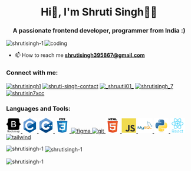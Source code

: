 <h1 align="center">Hi👋, I'm Shruti Singh👧🏽</h1>
<h3 align="center">A passionate frontend developer, programmer from India :)</h3>
<img align="right" alt="coding" width="400" scr="![image](https://github.com/ShrutiSingh-1/ShrutiSingh-1/assets/98824644/bb278023-b696-4fbc-a44a-a673097bf46c)">


<p align="left"> <img src="https://komarev.com/ghpvc/?username=shrutisingh-1&label=Profile%20views&color=0e75b6&style=flat" alt="shrutisingh-1" /> </p>

- 📫 How to reach me **shrutisingh395867@gmail.com**

<h3 align="left">Connect with me:</h3>
<p align="left">
<a href="https://dev.to/shrutisingh1" target="blank"><img align="center" src="https://raw.githubusercontent.com/rahuldkjain/github-profile-readme-generator/master/src/images/icons/Social/devto.svg" alt="shrutisingh1" height="30" width="40" /></a>
<a href="https://linkedin.com/in/shruti-singh-contact" target="blank"><img align="center" src="https://raw.githubusercontent.com/rahuldkjain/github-profile-readme-generator/master/src/images/icons/Social/linked-in-alt.svg" alt="shruti-singh-contact" height="30" width="40" /></a>
<a href="https://instagram.com/_shruutii01_" target="blank"><img align="center" src="https://raw.githubusercontent.com/rahuldkjain/github-profile-readme-generator/master/src/images/icons/Social/instagram.svg" alt="_shruutii01_" height="30" width="40" /></a>
<a href="https://www.leetcode.com/shrutisingh_7" target="blank"><img align="center" src="https://raw.githubusercontent.com/rahuldkjain/github-profile-readme-generator/master/src/images/icons/Social/leet-code.svg" alt="shrutisingh_7" height="30" width="40" /></a>
<a href="https://auth.geeksforgeeks.org/user/shrutisin7xcc" target="blank"><img align="center" src="https://raw.githubusercontent.com/rahuldkjain/github-profile-readme-generator/master/src/images/icons/Social/geeks-for-geeks.svg" alt="shrutisin7xcc" height="30" width="40" /></a>
</p>

<h3 align="left">Languages and Tools:</h3>
<p align="left"> <a href="https://getbootstrap.com" target="_blank" rel="noreferrer"> <img src="https://raw.githubusercontent.com/devicons/devicon/master/icons/bootstrap/bootstrap-plain-wordmark.svg" alt="bootstrap" width="40" height="40"/> </a> <a href="https://www.cprogramming.com/" target="_blank" rel="noreferrer"> <img src="https://raw.githubusercontent.com/devicons/devicon/master/icons/c/c-original.svg" alt="c" width="40" height="40"/> </a> <a href="https://www.w3schools.com/cpp/" target="_blank" rel="noreferrer"> <img src="https://raw.githubusercontent.com/devicons/devicon/master/icons/cplusplus/cplusplus-original.svg" alt="cplusplus" width="40" height="40"/> </a> <a href="https://www.w3schools.com/css/" target="_blank" rel="noreferrer"> <img src="https://raw.githubusercontent.com/devicons/devicon/master/icons/css3/css3-original-wordmark.svg" alt="css3" width="40" height="40"/> </a> <a href="https://www.figma.com/" target="_blank" rel="noreferrer"> <img src="https://www.vectorlogo.zone/logos/figma/figma-icon.svg" alt="figma" width="40" height="40"/> </a> <a href="https://git-scm.com/" target="_blank" rel="noreferrer"> <img src="https://www.vectorlogo.zone/logos/git-scm/git-scm-icon.svg" alt="git" width="40" height="40"/> </a> <a href="https://www.w3.org/html/" target="_blank" rel="noreferrer"> <img src="https://raw.githubusercontent.com/devicons/devicon/master/icons/html5/html5-original-wordmark.svg" alt="html5" width="40" height="40"/> </a> <a href="https://developer.mozilla.org/en-US/docs/Web/JavaScript" target="_blank" rel="noreferrer"> <img src="https://raw.githubusercontent.com/devicons/devicon/master/icons/javascript/javascript-original.svg" alt="javascript" width="40" height="40"/> </a> <a href="https://www.mysql.com/" target="_blank" rel="noreferrer"> <img src="https://raw.githubusercontent.com/devicons/devicon/master/icons/mysql/mysql-original-wordmark.svg" alt="mysql" width="40" height="40"/> </a> <a href="https://www.python.org" target="_blank" rel="noreferrer"> <img src="https://raw.githubusercontent.com/devicons/devicon/master/icons/python/python-original.svg" alt="python" width="40" height="40"/> </a> <a href="https://reactjs.org/" target="_blank" rel="noreferrer"> <img src="https://raw.githubusercontent.com/devicons/devicon/master/icons/react/react-original-wordmark.svg" alt="react" width="40" height="40"/> </a> <a href="https://tailwindcss.com/" target="_blank" rel="noreferrer"> <img src="https://www.vectorlogo.zone/logos/tailwindcss/tailwindcss-icon.svg" alt="tailwind" width="40" height="40"/> </a> </p>

<p><img align="left" src="https://github-readme-stats.vercel.app/api/top-langs?username=shrutisingh-1&show_icons=true&locale=en&layout=compact" alt="shrutisingh-1" /></p>

<p>&nbsp;<img align="center" src="https://github-readme-stats.vercel.app/api?username=shrutisingh-1&show_icons=true&locale=en" alt="shrutisingh-1" /></p>

<p><img align="center" src="https://github-readme-streak-stats.herokuapp.com/?user=shrutisingh-1&" alt="shrutisingh-1" /></p>
